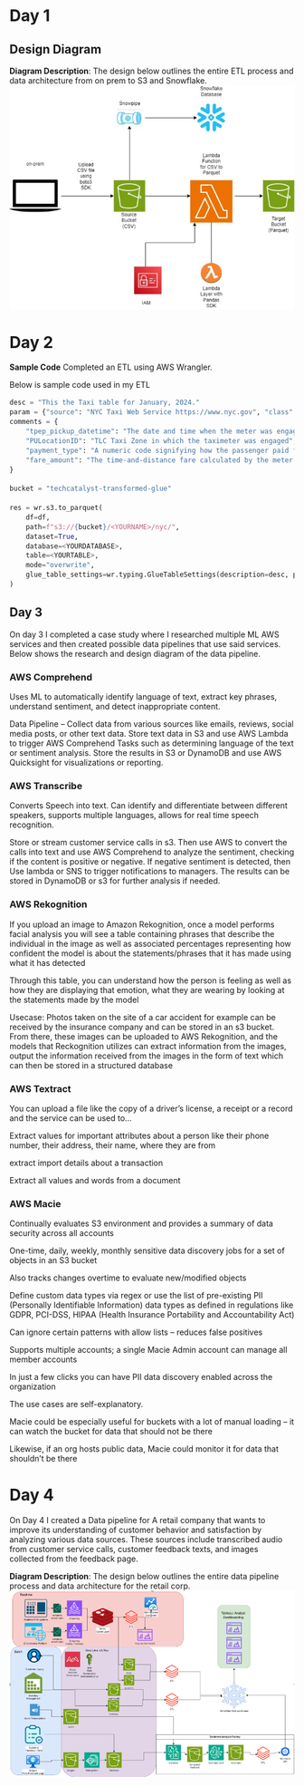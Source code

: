 
# Day 1

## Design Diagram
**Diagram Description**: The design below outlines the entire ETL process and data architecture from on prem to S3 and Snowflake.
![dataArchitechtureDiagram](day1/week6etldd.jpg)


# Day 2

**Sample Code** Completed an ETL using AWS Wrangler. 

Below is sample code used in my ETL
```python 
desc = "This the Taxi table for January, 2024."
param = {"source": "NYC Taxi Web Service https://www.nyc.gov", "class": "e-commerce"}
comments = {
    "tpep_pickup_datetime": "The date and time when the meter was engaged.",
    "PULocationID": "TLC Taxi Zone in which the taximeter was engaged",
    "payment_type": "A numeric code signifying how the passenger paid for the trip",
    "fare_amount": "The time-and-distance fare calculated by the meter.",
}

bucket = "techcatalyst-transformed-glue"

res = wr.s3.to_parquet(
    df=df,
    path=f"s3://{bucket}/<YOURNAME>/nyc/",
    dataset=True,
    database=<YOURDATABASE>,
    table=<YOURTABLE>,
    mode="overwrite",
    glue_table_settings=wr.typing.GlueTableSettings(description=desc, parameters=param, columns_comments=comments),
)
```
## Day 3

On day 3 I completed a case study where I researched multiple ML AWS services and then created possible data pipelines that use said services. Below shows the research and design diagram of the data pipeline.

### AWS Comprehend 

Uses ML to automatically identify language of text, extract key phrases, understand sentiment, and detect inappropriate content. 

Data Pipeline – Collect data from various sources like emails, reviews, social media posts, or other text data. Store text data in S3 and use AWS Lambda to trigger AWS Comprehend Tasks such as determining language of the text or sentiment analysis. Store the results in S3 or DynamoDB and use AWS Quicksight for visualizations or reporting. 

### AWS Transcribe 

Converts Speech into text. Can identify and differentiate between different speakers, supports multiple languages, allows for real time speech recognition. 

Store or stream customer service calls in s3. Then use AWS to convert the calls into text and use AWS Comprehend to analyze the sentiment, checking if the content is positive or negative. If negative sentiment is detected, then Use lambda or SNS to trigger notifications to managers. The results can be stored in DynamoDB or s3 for further analysis if needed. 

 

### AWS Rekognition 

If you upload an image to Amazon Rekognition, once a model performs facial analysis you will see a table containing phrases that describe the individual in the image as well as associated percentages representing how confident the model is about the statements/phrases that it has made using what it has detected  

Through this table, you can understand how the person is feeling as well as how they are displaying that emotion, what they are wearing by looking at the statements made by the model 

Usecase: Photos taken on the site of a car accident for example can be received by the insurance company and can be stored in an s3 bucket. From there, these images can be uploaded to AWS Rekognition, and the models that Reckognition utilizes can extract information from the images, output the information received from the images in the form of text which can then be stored in a structured database 

### AWS Textract  

You can upload a file like the copy of a driver’s license, a receipt or a record and the service can be used to… 

Extract values for important attributes about a person like their phone number, their address, their name, where they are from  

 extract import details about a transaction 

Extract all values and words from a document 

 
### AWS Macie 

Continually evaluates S3 environment and provides a summary of data security across all accounts 

One-time, daily, weekly, monthly sensitive data discovery jobs for a set of objects in an S3 bucket 

Also tracks changes overtime to evaluate new/modified objects 

Define custom data types via regex or use the list of pre-existing PII (Personally Identifiable Information) data types as defined in regulations like GDPR, PCI-DSS, HIPAA (Health Insurance Portability and Accountability Act) 

Can ignore certain patterns with allow lists – reduces false positives 

Supports multiple accounts; a single Macie Admin account can manage all member accounts  

In just a few clicks you can have PII data discovery enabled across the organization 

The use cases are self-explanatory. 

Macie could be especially useful for buckets with a lot of manual loading – it can watch the bucket for data that should not be there 

Likewise, if an org hosts public data, Macie could monitor it for data that shouldn’t be there 


# Day 4
On Day 4 I created a Data pipeline for A retail company that wants to improve its understanding of customer behavior and satisfaction by analyzing various data sources. These sources include transcribed audio from customer service calls, customer feedback texts, and images collected from the feedback page. 

**Diagram Description**: The design below outlines the entire data pipeline process and data architecture for the retail corp.
![dataArchitechtureDiagram](day4/retailetl.png)